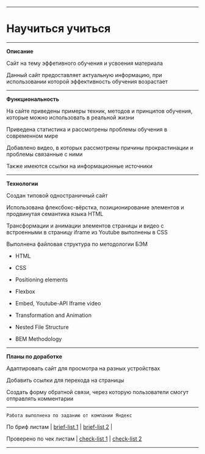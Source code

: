 
___
# __Научиться учиться__
***
__Описание__

Сайт на тему эффетивного обучения и усвоения материала

Данный сайт предоставляет актуальную информацию, при использовании которой эффективность обучения возрастает


***
__Функциональность__

На сайте приведены примеры техник, методов и принципов обучения, которые можно использовать в реальной жизни

Приведена статистика и рассмотрены проблемы обучения в современном мире

Добавлено видео, в которых рассмотрены причины прокрастинации и проблемы связанные с ними

Также имеются ссылки на информационные источники
***
__Технологии__

Создан типовой одностраничный сайт

Использована флексбокс-вёрстка, позиционирование элементов и продвинутая семантика языка HTML

Трансформации и анимации элементов страницы и видео с встроенными в страницу iframe из Youtube выполнены в CSS

Выполнена файловая структура по методологии БЭМ

* HTML

* CSS

* Positioning elements 

* Flexbox

* Embed, Youtube-API Iframe video

* Transformation and Animation 

* Nested File Structure 

* BEM Methodology

---
__Планы по доработке__

Адаптировать сайт для просмотра на разных устройствах

Добавить ссылки для перехода на страницы

   Создать форму обратной связи, через которую пользователи смогут отправлять комментарии

___

    Работа выполнена по заданию от компании Яндекс
По бриф листам  | [brief-list 1](https://code.s3.yandex.net/web-developer/project-1/sprint-1-brief.pdf) | [brief-list 2](https://code.s3.yandex.net/web-developer/project-1/sprint-2-brief.pdf) |

Проверено по чек листам | [check-list 1](https://code.s3.yandex.net/web-developer/checklists-pdf/new-program/checklist-1.pdf) | [check-list 2](https://code.s3.yandex.net/web-developer/checklists-pdf/new-program/checklist-2.pdf)
___


